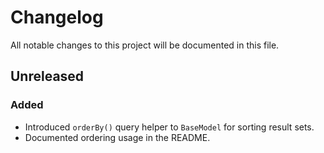 # Changelog

All notable changes to this project will be documented in this file.

## Unreleased
### Added
- Introduced `orderBy()` query helper to `BaseModel` for sorting result sets.
- Documented ordering usage in the README.
